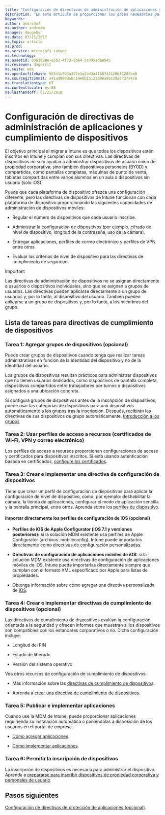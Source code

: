 ```yaml
---
title: "Configuración de directivas de administración de aplicaciones y cumplimiento de dispositivos durante una migración a Intune"
description: "En este artículo se proporcionan los pasos necesarios para configurar directivas de aplicaciones y cumplimiento de dispositivos durante una migración de Intune."
keywords: 
author: andredm7
ms.author: andredm
manager: dougeby
ms.date: 07/11/2017
ms.topic: article
ms.prod: 
ms.service: microsoft-intune
ms.technology: 
ms.assetid: 0062d08e-e5b3-4f73-8b64-5ad95adbe945
ms.reviewer: dagerrit
ms.suite: ems
ms.openlocfilehash: 96541c503a387e1a2ad3a4158f441266f1202be0
ms.sourcegitcommit: a41ad9988a8c14e6b15123a9ea9bc29ac437a4ce
ms.translationtype: HT
ms.contentlocale: es-ES
ms.lasthandoff: 01/25/2018
---
```

# <a name="configure-device-compliance-and-app-management-policies"></a>Configuración de directivas de administración de aplicaciones y cumplimiento de dispositivos

El objetivo principal al migrar a Intune es que todos los dispositivos estén inscritos en Intune y cumplan con sus directivas. Las directivas de dispositivos no solo ayudan a administrar dispositivos de usuario único de propiedad corporativa, sino también dispositivos personales (BYOD) y compartidos, como pantallas completas, máquinas de punto de venta, tabletas compartidas entre varios alumnos en un aula o dispositivos sin usuario (solo iOS).

Puede que cada plataforma de dispositivo ofrezca una configuración diferente, pero las directivas de dispositivos de Intune funcionan con cada plataforma de dispositivo proporcionando las siguientes capacidades de administración de dispositivos móviles:

-   Regular el número de dispositivos que cada usuario inscribe.

-   Administrar la configuración de dispositivos (por ejemplo, cifrado de nivel de dispositivo, longitud de la contraseña, uso de la cámara).

-   Entregar aplicaciones, perfiles de correo electrónico y perfiles de VPN, entre otros.

-   Evaluar los criterios de nivel de dispositivo para las directivas de cumplimiento de seguridad.

> [!IMPORTANT]
> Las directivas de administración de dispositivos no se asignan directamente a usuarios o dispositivos individuales, sino que se asignan a grupos de usuarios. Las directivas pueden aplicarse directamente a un grupo de usuarios y, por lo tanto, al dispositivo del usuario. También pueden aplicarse a un grupo de dispositivos y, por lo tanto, a los miembros del grupo.

## <a name="task-list-for-device-compliance-policies"></a>Lista de tareas para directivas de cumplimiento de dispositivos

### <a name="task-1-add-device-groups-optional"></a>Tarea 1: Agregar grupos de dispositivos (opcional)

Puede crear grupos de dispositivos cuando tenga que realizar tareas administrativas en función de la identidad del dispositivo y no de la identidad del usuario.

Los grupos de dispositivos resultan prácticos para administrar dispositivos que no tienen usuarios dedicados, como dispositivos de pantalla completa, dispositivos compartidos entre trabajadores por turnos o dispositivos asignados a una ubicación concreta.

Si configura grupos de dispositivos antes de la inscripción de dispositivos, puede usar las categorías de dispositivos para unir dispositivos automáticamente a los grupos tras la inscripción. Después, recibirán las directivas de sus dispositivos de grupo automáticamente. [Introducción a los grupos](groups-get-started.md)

### <a name="task-2-use-resource-access-profiles-wi-fi-vpn-and-email-certificates"></a>Tarea 2: Usar perfiles de acceso a recursos (certificados de Wi-Fi, VPN y correo electrónico)

Los perfiles de acceso a recursos proporcionan configuraciones de acceso y certificados para dispositivos inscritos. Si está usando autenticación basada en certificados, [configure los certificados](certificates-configure.md).

### <a name="task-3-create-and-deploy-device-configuration-profiles"></a>Tarea 3: Crear e implementar una directiva de configuración de dispositivos

Tiene que crear un perfil de configuración de dispositivos para aplicar la configuración de nivel de dispositivo, como, por ejemplo: deshabilitar la cámara, la tienda de aplicaciones, configurar el modo de aplicación sencilla y la pantalla principal, entre otros. Aprenda sobre los [perfiles de dispositivo](device-profiles.md).

####  <a name="directly-import-ios-configuration-profiles-optional"></a>Importar directamente los perfiles de configuración de iOS (opcional)

-   **Perfiles de iOS de Apple Configurator (iOS 7.1 y versiones posteriores):** si la solución MDM existente usa perfiles de Apple Configurator (archivos .mobileconfig), Intune puede importarlos directamente como directivas de configuración personalizadas.

-   **Directivas de configuración de aplicaciones móviles de iOS:** si la solución MDM existente usa directivas de configuración de aplicaciones móviles de iOS, Intune puede importarlas directamente siempre que cumplan con el formato XML especificado por Apple para listas de propiedades.

- Obtenga información sobre cómo agregar una directiva personalizada de [iOS](custom-settings-ios.md).

### <a name="task-4-create-and-deploy-device-compliance-policies-optional"></a>Tarea 4: Crear e implementar directivas de cumplimiento de dispositivos (opcional)

Las directivas de cumplimiento de dispositivos evalúan la configuración orientada a la seguridad y ofrecen informes que muestran si los dispositivos son compatibles con los estándares corporativos o no. Dicha configuración incluye:

-   Longitud del PIN

-   Estado de liberado

-   Versión del sistema operativo

Vea otros recursos de configuración de cumplimiento de dispositivos:

-   Más información sobre las [directivas de cumplimiento de dispositivos](device-compliance.md).

-   Aprenda a [crear una directiva de cumplimiento de dispositivos](device-compliance-get-started.md).

### <a name="task-5-publish-and-deploy-apps"></a>Tarea 5: Publicar e implementar aplicaciones

Cuando use la MDM de Intune, puede proporcionar aplicaciones requiriendo su instalación automática o poniéndolas a disposición de los usuarios en el portal de empresa.

-   [Cómo agregar aplicaciones](apps-add.md).

-   [Cómo implementar aplicaciones](apps-deploy.md).

### <a name="task-6-enable-device-enrollment"></a>Tarea 6: Permitir la inscripción de dispositivos

La inscripción de dispositivos es necesaria para administrar el dispositivo. Aprenda a [prepararse para inscribir dispositivos de propiedad corporativa y personales de usuario](device-enrollment.md).

## <a name="next-steps"></a>Pasos siguientes

[Configuración de directivas de protección de aplicaciones (opcional)](migration-guide-app-protection-policies.md).
